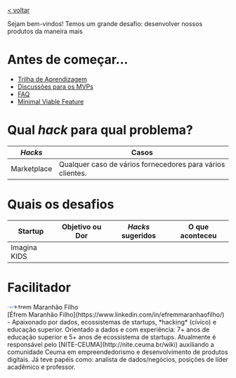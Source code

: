 [< voltar](https://productsandhacks.com)

Sejam bem-vindos! Temos um grande desafio: desenvolver nossos produtos da maneira mais 

# Antes de começar...

  - [Trilha de Aprendizagem](https://universidadeagora.com/trilha-de-aprendizagem-products-and-hacks/)
  - [Discussões para os MVPs](https://comunidade.universidadeagora.com/tags/mvp)
  - [FAQ](https://productsandhacks.com/#faq)
  - [Minimal Viable Feature](https://www.youtube.com/watch?v=DEXNf2xjyRw)
  
# Qual _hack_ para qual problema?

_Hacks_ | Casos | 
------------- | ------------- | 
Marketplace | Qualquer caso de vários fornecedores para vários clientes. |

# Quais os desafios

Startup      | Objetivo ou Dor | _Hacks_ sugeridos | O que aconteceu |
------------ | -------------  | -------------     | ------------- | 
Imagina KIDS |                |                   |               |

# Facilitador
<img style="vertical-align: middle; border-radius: 50%; display: block; margin-left: auto; margin-right: auto;" src="https://github.com/nite-ceuma/products-and-hacks/raw/gh-pages/img/efrem_maranhao_filho.png" alt="Éfrem Maranhão Filho">
[Éfrem Maranhão Filho](https://www.linkedin.com/in/efremmaranhaofilho/) - Apaixonado por dados, ecossistemas de startups, *hacking* (cívico) e educação superior. Orientado a dados e com experiência: 7+ anos de educação superior e 5+ anos de ecossistema de startups. Atualmente é responsável pelo [NITE-CEUMA](http://nite.ceuma.br/wiki) auxiliando a comunidade Ceuma em empreendedorismo e desenvolvimento de produtos digitais. Já teve papéis como: analista de dados/negócios, posições de líder acadêmico e professor.
